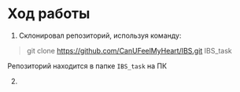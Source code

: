 # Ход работы

1. Склонировал репозиторий, используя команду: 
> git clone https://github.com/CanUFeelMyHeart/IBS.git IBS_task  

Репозиторий находится в папке `IBS_task` на ПК

2. 